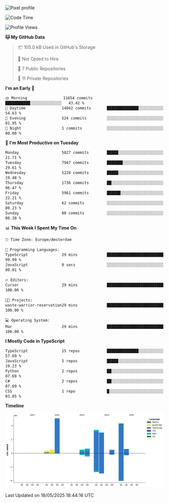 ![Pixel profile](https://pixel-profile.vercel.app/api/github-stats?username=Atchferox&screen_effect=true&theme=rainbow
)


<!--START_SECTION:waka-->
![Code Time](http://img.shields.io/badge/Code%20Time-687%20hrs%2059%20mins-blue)

![Profile Views](http://img.shields.io/badge/Profile%20Views-0-blue)

**🐱 My GitHub Data** 

> 📦 105.0 kB Used in GitHub's Storage 
 > 
> 🚫 Not Opted to Hire
 > 
> 📜 7 Public Repositories 
 > 
> 🔑 11 Private Repositories 
 > 
**I'm an Early 🐤** 

```text
🌞 Morning                11654 commits       ███████████░░░░░░░░░░░░░░   43.42 % 
🌆 Daytime                14662 commits       ██████████████░░░░░░░░░░░   54.63 % 
🌃 Evening                524 commits         ░░░░░░░░░░░░░░░░░░░░░░░░░   01.95 % 
🌙 Night                  1 commits           ░░░░░░░░░░░░░░░░░░░░░░░░░   00.00 % 
```
📅 **I'm Most Productive on Tuesday** 

```text
Monday                   5827 commits        █████░░░░░░░░░░░░░░░░░░░░   21.71 % 
Tuesday                  7947 commits        ███████░░░░░░░░░░░░░░░░░░   29.61 % 
Wednesday                5228 commits        █████░░░░░░░░░░░░░░░░░░░░   19.48 % 
Thursday                 1736 commits        ██░░░░░░░░░░░░░░░░░░░░░░░   06.47 % 
Friday                   5961 commits        ██████░░░░░░░░░░░░░░░░░░░   22.21 % 
Saturday                 62 commits          ░░░░░░░░░░░░░░░░░░░░░░░░░   00.23 % 
Sunday                   80 commits          ░░░░░░░░░░░░░░░░░░░░░░░░░   00.30 % 
```


📊 **This Week I Spent My Time On** 

```text
🕑︎ Time Zone: Europe/Amsterdam

💬 Programming Languages: 
TypeScript               29 mins             █████████████████████████   99.99 % 
JavaScript               0 secs              ░░░░░░░░░░░░░░░░░░░░░░░░░   00.01 % 

🔥 Editors: 
Cursor                   29 mins             █████████████████████████   100.00 % 

🐱‍💻 Projects: 
waste-warrior-reservation29 mins             █████████████████████████   100.00 % 

💻 Operating System: 
Mac                      29 mins             █████████████████████████   100.00 % 
```

**I Mostly Code in TypeScript** 

```text
TypeScript               15 repos            ██████████████░░░░░░░░░░░   57.69 % 
JavaScript               5 repos             █████░░░░░░░░░░░░░░░░░░░░   19.23 % 
Python                   2 repos             ██░░░░░░░░░░░░░░░░░░░░░░░   07.69 % 
C#                       2 repos             ██░░░░░░░░░░░░░░░░░░░░░░░   07.69 % 
CSS                      1 repo              █░░░░░░░░░░░░░░░░░░░░░░░░   03.85 % 
```



**Timeline**

![Lines of Code chart](https://raw.githubusercontent.com/Atchferox/Atchferox/main/assets/bar_graph.png)


 Last Updated on 18/05/2025 18:44:16 UTC
<!--END_SECTION:waka-->
